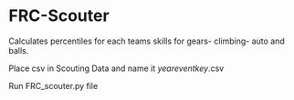 # FRC-Scouter
Calculates percentiles for each teams skills for gears- climbing- auto and balls.

Place csv in Scouting Data and name it _yeareventkey_.csv

Run FRC_scouter.py file
